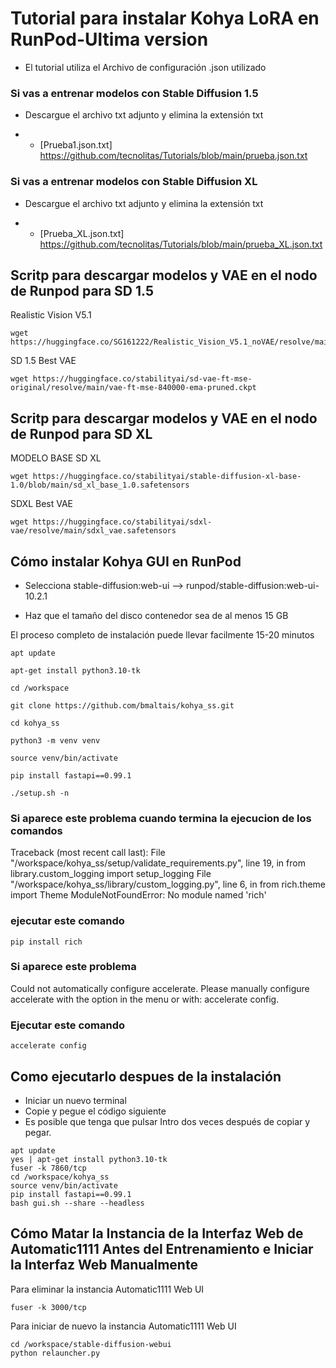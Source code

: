 # Tutorial para instalar Kohya LoRA en RunPod-Ultima version
* El tutorial utiliza el Archivo de configuración .json utilizado



### Si vas a entrenar modelos con Stable Diffusion 1.5
* Descargue el archivo txt adjunto y elimina la extensión txt
+ * [Prueba1.json.txt] https://github.com/tecnolitas/Tutorials/blob/main/prueba.json.txt

### Si vas a entrenar modelos con Stable Diffusion XL
* Descargue el archivo txt adjunto y elimina la extensión txt
+ * [Prueba_XL.json.txt] https://github.com/tecnolitas/Tutorials/blob/main/prueba_XL.json.txt

## Scritp para descargar modelos y VAE en el nodo de Runpod para SD 1.5
Realistic Vision V5.1 
```
wget https://huggingface.co/SG161222/Realistic_Vision_V5.1_noVAE/resolve/main/Realistic_Vision_V5.1.safetensors
```

SD 1.5 Best VAE
```
wget https://huggingface.co/stabilityai/sd-vae-ft-mse-original/resolve/main/vae-ft-mse-840000-ema-pruned.ckpt
```

## Scritp para descargar modelos y VAE en el nodo de Runpod para SD XL

MODELO BASE SD XL
```
wget https://huggingface.co/stabilityai/stable-diffusion-xl-base-1.0/blob/main/sd_xl_base_1.0.safetensors
```

SDXL Best VAE
```
wget https://huggingface.co/stabilityai/sdxl-vae/resolve/main/sdxl_vae.safetensors
```

## Cómo instalar Kohya GUI en RunPod

* Selecciona stable-diffusion:web-ui   --> runpod/stable-diffusion:web-ui-10.2.1

* Haz que el tamaño del disco contenedor sea de al menos 15 GB
  
El proceso completo de instalación puede llevar facilmente 15-20 minutos

```
apt update
```

```
apt-get install python3.10-tk
```

```
cd /workspace
```

```
git clone https://github.com/bmaltais/kohya_ss.git
```

```
cd kohya_ss
```

```
python3 -m venv venv
```

```
source venv/bin/activate
```

```
pip install fastapi==0.99.1
```

```
./setup.sh -n
```
### Si aparece este problema cuando termina la ejecucion de los comandos

Traceback (most recent call last):
  File "/workspace/kohya_ss/setup/validate_requirements.py", line 19, in <module>
    from library.custom_logging import setup_logging
  File "/workspace/kohya_ss/library/custom_logging.py", line 6, in <module>
    from rich.theme import Theme
ModuleNotFoundError: No module named 'rich'

### ejecutar este comando
```
pip install rich

```
### Si aparece este problema

Could not automatically configure accelerate. Please manually configure accelerate with the option in the menu or with: accelerate config.          

### Ejecutar este comando
```
accelerate config
```


## Como ejecutarlo despues de la instalación

* Iniciar un nuevo terminal
* Copie y pegue el código siguiente
* Es posible que tenga que pulsar Intro dos veces después de copiar y pegar.

```
apt update
yes | apt-get install python3.10-tk
fuser -k 7860/tcp
cd /workspace/kohya_ss
source venv/bin/activate
pip install fastapi==0.99.1
bash gui.sh --share --headless
```

## Cómo Matar la Instancia de la Interfaz Web de Automatic1111 Antes del Entrenamiento e Iniciar la Interfaz Web Manualmente

Para eliminar la instancia Automatic1111 Web UI
```
fuser -k 3000/tcp
```

Para iniciar de nuevo la instancia Automatic1111 Web UI
```
cd /workspace/stable-diffusion-webui
python relauncher.py
```
